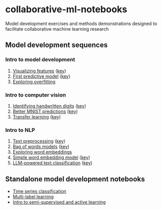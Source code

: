 # collaborative-ml-notebooks
Model development exercises and methods demonstrations designed to facilitate collaborative machine learning research

## Model development sequences

### Intro to model development

1. [Visualizing features](notebooks/visualizing_features.ipynb) ([key](notebooks/visualizing_features_key.ipynb))
2. [First predictive model](notebooks/first_predictive_model.ipynb) ([key](notebooks/first_predictive_model_key.ipynb))
3. [Exploring overfitting](notebooks/exploring_overfitting.ipynb)

### Intro to computer vision

1. [Identifying handwritten digits](notebooks/identifying_handwritten_digits.ipynb) ([key](notebooks/identifying_handwritten_digits_key.ipynb))
2. [Better MNIST predictions](notebooks/better_mnist_predictions.ipynb) ([key](notebooks/better_mnist_predictions_key.ipynb))
3. [Transfer learning](notebooks/transfer_learning.ipynb) ([key](notebooks/transfer_learning_key.ipynb))

### Intro to NLP

1. [Text preprocessing](notebooks/text_preprocessing.ipynb) ([key](notebooks/text_preprocessing_key.ipynb))
2. [Bag of words models](notebooks/bag_of_words_models.ipynb) ([key](notebooks/bag_of_words_models_key.ipynb))
3. [Exploring word embeddings](notebooks/exploring_word_embeddings.ipynb)
4. [Simple word embedding model](notebooks/simple_word_embedding_model.ipynb) ([key](notebooks/simple_word_embedding_model_key.ipynb))
5. [LLM-powered text classification](notebooks/llm_powered_text_classification.ipynb) ([key](notebooks/llm_powered_text_classificatio_key.ipynb))

## Standalone model development notebooks

- [Time series classification](notebooks/time_series_classification.ipynb)
- [Multi-label learning](<notebooks/Multi-task Learning.ipynb>)
- [Intro to semi-supervised and active learning](notebooks/intro_to_semi_supervised_and_active_learning.ipynb)
